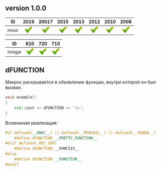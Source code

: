 
[P]: ../icons/progress.png
[V]: ../icons/success.png
[X]: ../icons/failed.png
[D]: ../icons/danger.png
[E]: ../icons/empty.png
[N]: ../icons/na.png

version 1.0.0
---

| **ID**  | 2019      | 20017     | 2015      | 2013      | 2012      | 2010      | 2008      |  
|:-------:|:---------:|:---------:|:---------:|:---------:|:---------:|:---------:|:---------:|  
| msvc    | [![V]][M] | [![V]][M] | [![V]][M] | [![V]][M] | [![V]][M] | [![V]][M] | [![V]][M] |  

| **ID**  | 810       | 720       | 710       |  
|:-------:|:---------:|:---------:|:---------:|  
| mingw   | [![V]][M] | [![V]][M] | [![V]][M] |  

[M]: #dFUNCTION  "макрос dFUNCTION"  

dFUNCTION
------
Макрос раскрывается в объявление функции, внутри которой он был вызван.  

```cpp
void example()
{
    std::cout << dFUNCTION << '\n';
}
```

Возможная реализация:  

```cpp
#if defined(__GNUC__) || defined(__MINGW32__) || defined(__MINGW__)
    #define dFUNCTION __PRETTY_FUNCTION__
#elif defined(_MSC_VER)
    #define dFUNCTION __FUNCSIG__
#else
    #define dFUNCTION __FUNCTION__
#endif
```

